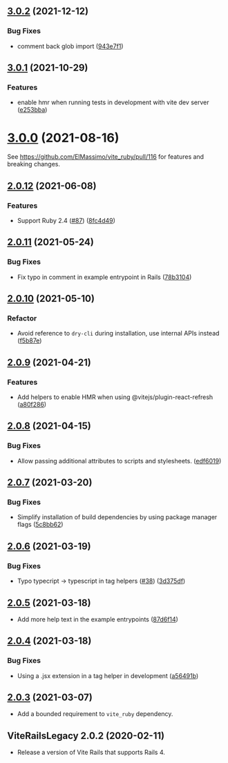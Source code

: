 ## [3.0.2](https://github.com/ElMassimo/vite_ruby/compare/vite_rails_legacy@3.0.1...vite_rails_legacy@3.0.2) (2021-12-12)


### Bug Fixes

* comment back glob import ([943e7f1](https://github.com/ElMassimo/vite_ruby/commit/943e7f1ca23a8abdee09c1495dc9e96494bc6202))



## [3.0.1](https://github.com/ElMassimo/vite_ruby/compare/vite_rails_legacy@3.0.0...vite_rails_legacy@3.0.1) (2021-10-29)


### Features

* enable hmr when running tests in development with vite dev server ([e253bba](https://github.com/ElMassimo/vite_ruby/commit/e253bba26d164aabc7a9526df504c207ad2cf6f9))



# [3.0.0](https://github.com/ElMassimo/vite_ruby/compare/vite_rails_legacy@2.0.12...vite_rails_legacy@3.0.0) (2021-08-16)

See https://github.com/ElMassimo/vite_ruby/pull/116 for features and breaking changes.

## [2.0.12](https://github.com/ElMassimo/vite_ruby/compare/vite_rails_legacy@2.0.11...vite_rails_legacy@2.0.12) (2021-06-08)


### Features

* Support Ruby 2.4 ([#87](https://github.com/ElMassimo/vite_ruby/issues/87)) ([8fc4d49](https://github.com/ElMassimo/vite_ruby/commit/8fc4d49c82817623df81d6f9f94654ea726eb050))



## [2.0.11](https://github.com/ElMassimo/vite_ruby/compare/vite_rails_legacy@2.0.10...vite_rails_legacy@2.0.11) (2021-05-24)


### Bug Fixes

* Fix typo in comment in example entrypoint in Rails ([78b3104](https://github.com/ElMassimo/vite_ruby/commit/78b3104bc687a79aebd4e0538b8b7c34562cb4eb))



## [2.0.10](https://github.com/ElMassimo/vite_ruby/compare/vite_rails_legacy@2.0.9...vite_rails_legacy@2.0.10) (2021-05-10)


### Refactor

* Avoid reference to `dry-cli` during installation, use internal APIs instead ([f5b87e](https://github.com/ElMassimo/vite_ruby/commit/f5b87e69790e48397d15e609b44118e399c9493d))


## [2.0.9](https://github.com/ElMassimo/vite_ruby/compare/vite_rails_legacy@2.0.8...vite_rails_legacy@2.0.9) (2021-04-21)


### Features

* Add helpers to enable HMR when using @vitejs/plugin-react-refresh ([a80f286](https://github.com/ElMassimo/vite_ruby/commit/a80f286d4305bbae29ea7cea42a4329a530f43fa))



## [2.0.8](https://github.com/ElMassimo/vite_ruby/compare/vite_rails_legacy@2.0.7...vite_rails_legacy@2.0.8) (2021-04-15)


### Bug Fixes

* Allow passing additional attributes to scripts and stylesheets. ([edf6019](https://github.com/ElMassimo/vite_ruby/commit/edf6019fa83646e413f36d289eac89bb2f8042a5))



## [2.0.7](https://github.com/ElMassimo/vite_ruby/compare/vite_rails_legacy@2.0.6...vite_rails_legacy@2.0.7) (2021-03-20)


### Bug Fixes

* Simplify installation of build dependencies by using package manager flags ([5c8bb62](https://github.com/ElMassimo/vite_ruby/commit/5c8bb625926f2ab1788a3e3a22aeafd7104984cb))



## [2.0.6](https://github.com/ElMassimo/vite_ruby/compare/vite_rails_legacy@2.0.5...vite_rails_legacy@2.0.6) (2021-03-19)


### Bug Fixes

* Typo typecript -> typescript in tag helpers ([#38](https://github.com/ElMassimo/vite_ruby/issues/38)) ([3d375df](https://github.com/ElMassimo/vite_ruby/commit/3d375df8553c8542966ac912a38fe70b7d59ba74))



## [2.0.5](https://github.com/ElMassimo/vite_ruby/compare/vite_rails_legacy@2.0.4...vite_rails_legacy@2.0.5) (2021-03-18)

* Add more help text in the example entrypoints  ([87d6f14](https://github.com/ElMassimo/vite_ruby/commit/87d6f14a59bba2667089bb952960dce059f36592))

## [2.0.4](https://github.com/ElMassimo/vite_ruby/compare/vite_rails_legacy@2.0.3...vite_rails_legacy@2.0.4) (2021-03-18)


### Bug Fixes

* Using a .jsx extension in a tag helper in development ([a56491b](https://github.com/ElMassimo/vite_ruby/commit/a56491b96720ae537b6b6305aa7efa70cf19e4ee))



## [2.0.3](https://github.com/ElMassimo/vite_ruby/compare/vite_rails_legacy@2.0.2...vite_rails_legacy@2.0.3) (2021-03-07)

- Add a bounded requirement to `vite_ruby` dependency.

## ViteRailsLegacy 2.0.2  (2020-02-11)

- Release a version of Vite Rails that supports Rails 4.
